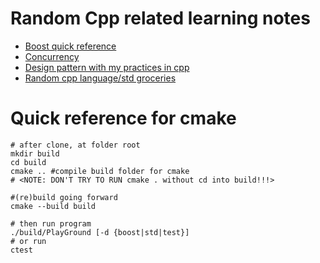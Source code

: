 # Random Cpp related learning notes
- [Boost quick reference](boost/README.md)
- [Concurrency](concurrency/README.md)
- [Design pattern with my practices in cpp](designPattern/README.md)
- [Random cpp language/std groceries](std-Aha/README.md)

# Quick reference for cmake
```
# after clone, at folder root
mkdir build
cd build
cmake .. #compile build folder for cmake
# <NOTE: DON'T TRY TO RUN cmake . without cd into build!!!>

#(re)build going forward
cmake --build build

# then run program
./build/PlayGround [-d {boost|std|test}]
# or run
ctest
```